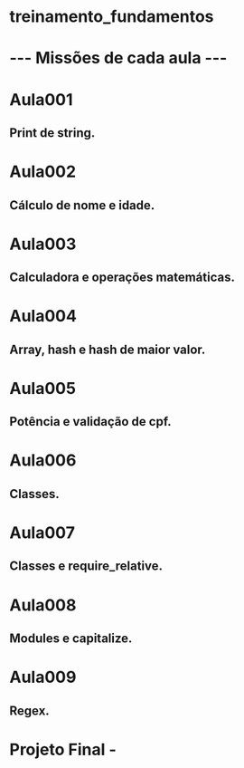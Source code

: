 # treinamento_fundamentos

# --- Missões de cada aula ---
# Aula001
## Print de string.
# Aula002
## Cálculo de nome e idade.
# Aula003
## Calculadora e operações matemáticas.
# Aula004
## Array, hash e hash de maior valor.
# Aula005 
## Potência e validação de cpf.
# Aula006 
## Classes.
# Aula007
## Classes e require_relative.
# Aula008 
## Modules e capitalize.
# Aula009
## Regex.
# Projeto Final - 
